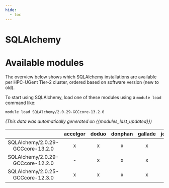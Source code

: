 ```yaml
---
hide:
  - toc
---
```


SQLAlchemy
==========

# Available modules


The overview below shows which SQLAlchemy installations are available per HPC-UGent Tier-2 cluster, ordered based on software version (new to old).

To start using SQLAlchemy, load one of these modules using a `module load` command like:

```shell
module load SQLAlchemy/2.0.29-GCCcore-13.2.0
```

*(This data was automatically generated on {{modules_last_updated}})*  

| |accelgor|doduo|donphan|gallade|joltik|shinx|
| :---: | :---: | :---: | :---: | :---: | :---: | :---: |
|SQLAlchemy/2.0.29-GCCcore-13.2.0|x|x|x|x|x|x|
|SQLAlchemy/2.0.29-GCCcore-12.2.0|-|x|x|x|-|-|
|SQLAlchemy/2.0.25-GCCcore-12.3.0|x|x|x|x|x|x|
